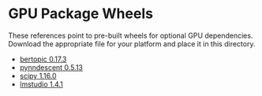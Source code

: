 # GPU Package Wheels

These references point to pre-built wheels for optional GPU dependencies.
Download the appropriate file for your platform and place it in this directory.

- [bertopic 0.17.3](https://pypi.org/project/bertopic/0.17.3/#files)
- [pynndescent 0.5.13](https://pypi.org/project/pynndescent/0.5.13/#files)
- [scipy 1.16.0](https://pypi.org/project/scipy/1.16.0/#files)
- [lmstudio 1.4.1](https://pypi.org/project/lmstudio/1.4.1/#files)
